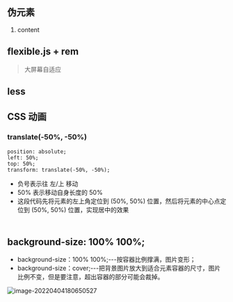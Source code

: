 ## 伪元素

1. content



## flexible.js + rem

> 大屏幕自适应

## less



## CSS 动画

### translate(-50%, -50%)

```less
position: absolute;
left: 50%;
top: 50%;
transform: translate(-50%, -50%);
```

- 负号表示往 左/上 移动
- 50% 表示移动自身长度的 50%
- 这段代码先将元素的左上角定位到 (50%, 50%) 位置，然后将元素的中心点定位到 (50%, 50%) 位置，实现居中的效果



### 

```

```





## background-size: 100% 100%;

- background-size：100% 100%;---按容器比例撑满，图片变形；
- background-size：cover;---把背景图片放大到适合元素容器的尺寸，图片比例不变，但是要注意，超出容器的部分可能会裁掉。

![image-20220404180650527](C:\Users\俊萍\AppData\Roaming\Typora\typora-user-images\image-20220404180650527.png)

